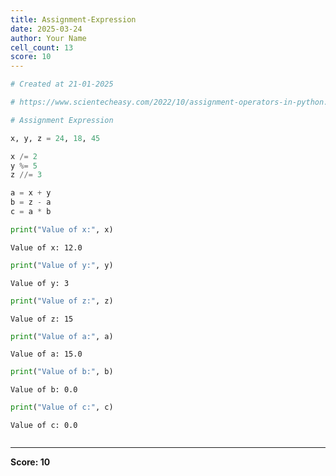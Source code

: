 ```yaml
---
title: Assignment-Expression
date: 2025-03-24
author: Your Name
cell_count: 13
score: 10
---
```


```python
# Created at 21-01-2025
```


```python
# https://www.scientecheasy.com/2022/10/assignment-operators-in-python.html/
```


```python
# Assignment Expression
```


```python
x, y, z = 24, 18, 45
```


```python
x /= 2
y %= 5
z //= 3
```


```python
a = x + y
b = z - a
c = a * b
```


```python
print("Value of x:", x)
```

    Value of x: 12.0



```python
print("Value of y:", y)
```

    Value of y: 3



```python
print("Value of z:", z)
```

    Value of z: 15



```python
print("Value of a:", a)
```

    Value of a: 15.0



```python
print("Value of b:", b)
```

    Value of b: 0.0



```python
print("Value of c:", c)
```

    Value of c: 0.0



```python

```


---
**Score: 10**
